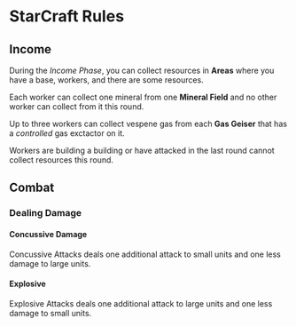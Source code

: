 # StarCraft Rules

## Income
During the _Income Phase_, you can collect resources in **Areas** where you have a base, workers, and there are some resources. 

Each worker can collect one mineral from one **Mineral Field** and no other worker can collect from it this round.

Up to three workers can collect vespene gas from each **Gas Geiser** that has a _controlled_ gas exctactor on it.

Workers are building a building or have attacked in the last round cannot collect resources this round.

## Combat

### Dealing Damage

#### Concussive Damage
Concussive Attacks deals one additional attack to small units and one less damage to large units.

#### Explosive
Explosive Attacks deals one additional attack to large units and one less damage to small units.
